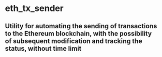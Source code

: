 # eth_tx_sender

## Utility for automating the sending of transactions to the Ethereum blockchain, with the possibility of subsequent modification and tracking the status, without time limit
